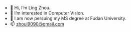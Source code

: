 - 👋 Hi, I’m Ling Zhou.
- 👀 I’m interested in Computer Vision.
- 🌱 I am now persuing my MS degree at Fudan University.
- 📫 zhoul9090@gmail.com

<!---
ZhouL2001/ZhouL2001 is a ✨ special ✨ repository because its `README.md` (this file) appears on your GitHub profile.
You can click the Preview link to take a look at your changes.
--->
